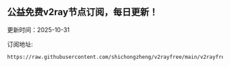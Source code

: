 ## 公益免费v2ray节点订阅，每日更新！
更新时间：2025-10-31

订阅地址:
```
https://raw.githubusercontent.com/shichongzheng/v2rayfree/main/v2rayfree
```
